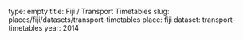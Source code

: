 type: empty
title: Fiji / Transport Timetables
slug: places/fiji/datasets/transport-timetables
place: fiji
dataset: transport-timetables
year: 2014
